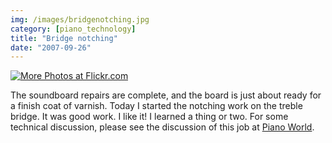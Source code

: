 ```yaml
---
img: /images/bridgenotching.jpg
category: [piano_technology]
title: "Bridge notching"
date: "2007-09-26"
---
```


[![More Photos at Flickr.com](/images/bridgenotching.jpg)](http://www.flickr.com/photos/duanemcguire/1440149633/)

The soundboard repairs are complete, and the board is just about ready for a finish coat of varnish. Today I started the notching work on the treble bridge. It was good work. I like it! I learned a thing or two. For some technical discussion, please see the discussion of this job at [Piano World](http://www.pianoworld.com/ubb/cgi-bin/ultimatebb.cgi?/topic/3/3010.html).
